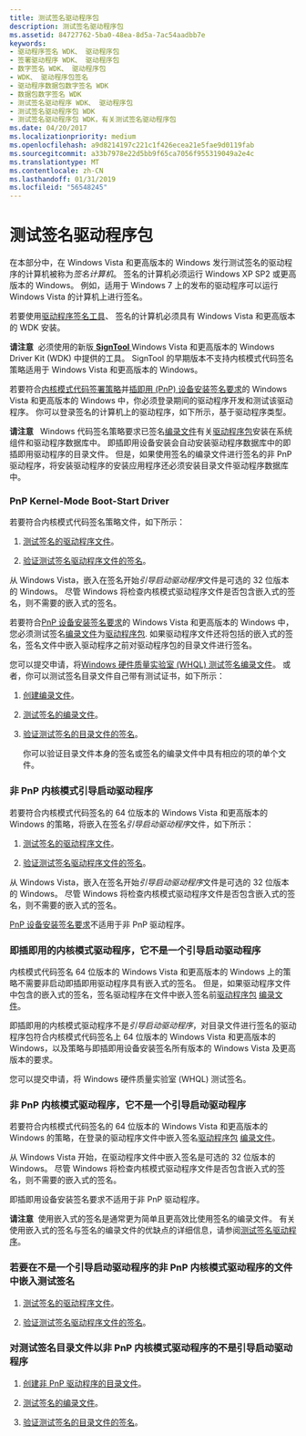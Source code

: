 ```yaml
---
title: 测试签名驱动程序包
description: 测试签名驱动程序包
ms.assetid: 84727762-5ba0-48ea-8d5a-7ac54aadbb7e
keywords:
- 驱动程序签名 WDK、 驱动程序包
- 签署驱动程序 WDK、 驱动程序包
- 数字签名 WDK、 驱动程序包
- WDK、 驱动程序包签名
- 驱动程序数据包数字签名 WDK
- 数据包数字签名 WDK
- 测试签名驱动程序 WDK、 驱动程序包
- 测试签名驱动程序包 WDK
- 测试签名驱动程序包 WDK，有关测试签名驱动程序包
ms.date: 04/20/2017
ms.localizationpriority: medium
ms.openlocfilehash: a9d8214197c221c1f426ecea21e5fae9d0119fab
ms.sourcegitcommit: a33b7978e22d5bb9f65ca7056f955319049a2e4c
ms.translationtype: MT
ms.contentlocale: zh-CN
ms.lasthandoff: 01/31/2019
ms.locfileid: "56548245"
---
```

# <a name="test-signing-driver-packages"></a>测试签名驱动程序包


在本部分中，在 Windows Vista 和更高版本的 Windows 发行测试签名的驱动程序的计算机被称为*签名计算机*。 签名的计算机必须运行 Windows XP SP2 或更高版本的 Windows。 例如，适用于 Windows 7 上的发布的驱动程序可以运行 Windows Vista 的计算机上进行签名。

若要使用[驱动程序签名工具](https://msdn.microsoft.com/library/windows/hardware/ff552958)、 签名的计算机必须具有 Windows Vista 和更高版本的 WDK 安装。

**请注意**  必须使用的新版[ **SignTool** ](https://msdn.microsoft.com/library/windows/hardware/ff551778) Windows Vista 和更高版本的 Windows Driver Kit (WDK) 中提供的工具。 SignTool 的早期版本不支持内核模式代码签名策略适用于 Windows Vista 和更高版本的 Windows。

 

若要符合[内核模式代码签署策略](kernel-mode-code-signing-policy--windows-vista-and-later-.md)并[插即用 (PnP) 设备安装签名要求](pnp-device-installation-signing-requirements--windows-vista-and-later-.md)的 Windows Vista 和更高版本的 Windows 中，你必须登录期间的驱动程序开发和测试该驱动程序。 你可以登录签名的计算机上的驱动程序，如下所示，基于驱动程序类型。

**请注意**   Windows 代码签名策略要求已签名[编录文件](catalog-files.md)有关[驱动程序包](driver-packages.md)安装在系统组件和驱动程序数据库中。 即插即用设备安装会自动安装驱动程序数据库中的即插即用驱动程序的目录文件。 但是，如果使用签名的编录文件进行签名的非 PnP 驱动程序，将安装驱动程序的安装应用程序还必须安装目录文件驱动程序数据库中。

 

### <a href="" id="pnp-kernel-mode-boot-start-driver"></a> PnP Kernel-Mode Boot-Start Driver

若要符合内核模式代码签名策略文件，如下所示：

1.  [测试签名的驱动程序文件](test-signing-a-driver-file.md)。

2.  [验证测试签名驱动程序文件的签名](verifying-the-signature-of-a-test-signed-driver-file.md)。

从 Windows Vista，嵌入在签名开始*引导启动驱动程序*文件是可选的 32 位版本的 Windows。 尽管 Windows 将检查内核模式驱动程序文件是否包含嵌入式的签名，则不需要的嵌入式的签名。

若要符合[PnP 设备安装签名要求](pnp-device-installation-signing-requirements--windows-vista-and-later-.md)的 Windows Vista 和更高版本的 Windows 中，您必须测试签名[编录文件](catalog-files.md)为[驱动程序包](driver-packages.md). 如果驱动程序文件还将包括的嵌入式的签名，签名文件中嵌入驱动程序之前对驱动程序包的目录文件进行签名。

您可以提交申请，将[Windows 硬件质量实验室 (WHQL) 测试签名](whql-test-signature-program.md)[编录文件](catalog-files.md)。 或者，你可以测试签名目录文件自己带有测试证书，如下所示：

1.  [创建编录文件](creating-a-catalog-file-for-a-test-signed-driver-package.md)。

2.  [测试签名的编录文件](test-signing-a-catalog-file.md)。

3.  [验证测试签名的目录文件的签名](verifying-the-signature-of-a-test-signed-catalog-file.md)。

    你可以验证目录文件本身的签名或签名的编录文件中具有相应的项的单个文件。

### <a href="" id="non-pnp-kernel-mode-boot-start-driver"></a> 非 PnP 内核模式引导启动驱动程序

若要符合内核模式代码签名的 64 位版本的 Windows Vista 和更高版本的 Windows 的策略，将嵌入在签名*引导启动驱动程序*文件，如下所示：

1.  [测试签名的驱动程序文件](test-signing-a-driver-file.md)。

2.  [验证测试签名驱动程序文件的签名](verifying-the-signature-of-a-test-signed-driver-file.md)。

从 Windows Vista，嵌入在签名开始*引导启动驱动程序*文件是可选的 32 位版本的 Windows。 尽管 Windows 将检查内核模式驱动程序文件是否包含嵌入式的签名，则不需要的嵌入式的签名。

[PnP 设备安装签名要求](pnp-device-installation-signing-requirements--windows-vista-and-later-.md)不适用于非 PnP 驱动程序。

### <a href="" id="pnp-kernel-mode-driver-that-is-not-a-boot-start-driver"></a> 即插即用的内核模式驱动程序，它不是一个引导启动驱动程序

内核模式代码签名 64 位版本的 Windows Vista 和更高版本的 Windows 上的策略不需要非启动即插即用驱动程序具有嵌入式的签名。 但是，如果驱动程序文件中包含的嵌入式的签名，签名驱动程序在文件中嵌入签名前[驱动程序包](driver-packages.md) [编录文件](catalog-files.md)。

即插即用的内核模式驱动程序不是*引导启动驱动程序*，对目录文件进行签名的驱动程序包符合内核模式代码签名上 64 位版本的 Windows Vista 和更高版本的 Windows，以及策略与即插即用设备安装签名所有版本的 Windows Vista 及更高版本的要求。

您可以提交申请，将 Windows 硬件质量实验室 (WHQL) 测试签名。

### <a href="" id="non-pnp-kernel-mode-driver-that-is-not-a-boot-start-driver"></a> 非 PnP 内核模式驱动程序，它不是一个引导启动驱动程序

若要符合内核模式代码签名的 64 位版本的 Windows Vista 和更高版本的 Windows 的策略，在登录的驱动程序文件中嵌入签名[驱动程序包](driver-packages.md) [编录文件](catalog-files.md)。

从 Windows Vista 开始，在驱动程序文件中嵌入签名是可选的 32 位版本的 Windows。 尽管 Windows 将检查内核模式驱动程序文件是否包含嵌入式的签名，则不需要的嵌入式的签名。

即插即用设备安装签名要求不适用于非 PnP 驱动程序。

**请注意**  使用嵌入式的签名是通常更为简单且更高效比使用签名的编录文件。 有关使用嵌入式的签名与签名的编录文件的优缺点的详细信息，请参阅[测试签名驱动程序](https://msdn.microsoft.com/windows-drivers/develop/signing_a_driver)。

 

### <a name="to-embed-a-test-signature-in-a-file-for-a-non-pnp-kernel-mode-driver-that-is-not-a-boot-start-driver"></a>若要在不是一个引导启动驱动程序的非 PnP 内核模式驱动程序的文件中嵌入测试签名

1.  [测试签名的驱动程序文件](test-signing-a-driver-file.md)。

2.  [验证测试签名驱动程序文件的签名](verifying-the-signature-of-a-test-signed-driver-file.md)。

### <a name="to-test-sign-a-catalog-file-for-a-non-pnp-kernel-mode-driver-that-is-not-a-boot-start-driver"></a>对测试签名目录文件以非 PnP 内核模式驱动程序的不是引导启动驱动程序

1.  [创建非 PnP 驱动程序的目录文件](creating-a-catalog-file-for-a-non-pnp-driver-package.md)。

2.  [测试签名的编录文件](test-signing-a-catalog-file.md)。

3.  [验证测试签名的目录文件的签名](verifying-the-signature-of-a-test-signed-catalog-file.md)。

 

 





